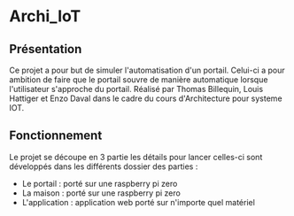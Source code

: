 # Archi_IoT
## Présentation
Ce projet a pour but de simuler l'automatisation d'un portail. Celui-ci a pour ambition de faire que le portail souvre de manière automatique lorsque l'utilisateur s'approche du portail. 
Réalisé par Thomas Billequin, Louis Hattiger et Enzo Daval dans le cadre du cours d'Architecture pour systeme IOT.

## Fonctionnement
Le projet se découpe en 3 partie les détails pour lancer celles-ci sont développés dans les différents dossier des parties : 
- Le portail : porté sur une raspberry pi zero
- La maison : porté sur une raspberry pi zero
- L'application : application web porté sur n'importe quel matériel


